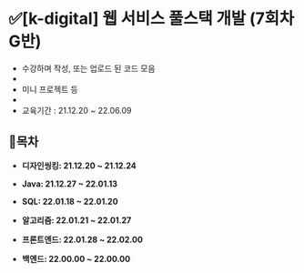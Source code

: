 # ✅[k-digital] 웹 서비스 풀스택 개발 (7회차 G반)

- 수강하며 작성, 또는 업로드 된 코드 모음
- 
- 미니 프로젝트 등
- 
- 교육기간 : 21.12.20 ~ 22.06.09

## 📃목차


- <strong>디자인씽킹: 21.12.20 ~ 21.12.24</strong>

- <strong>Java: 21.12.27 ~ 22.01.13</strong>

- <strong>SQL: 22.01.18 ~ 22.01.20</strong>

- <strong>알고리즘: 22.01.21 ~ 22.01.27</strong>

- <strong>프론트엔드: 22.01.28 ~ 22.02.00</strong>

- <strong>백엔드: 22.00.00 ~ 22.00.00</strong>


